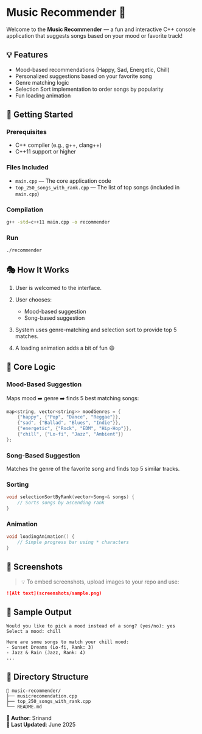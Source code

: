 # Music Recommender 🎵

Welcome to the **Music Recommender** — a fun and interactive C++ console application that suggests songs based on your mood or favorite track!

## 💡 Features

* Mood-based recommendations (Happy, Sad, Energetic, Chill)
* Personalized suggestions based on your favorite song
* Genre matching logic
* Selection Sort implementation to order songs by popularity
* Fun loading animation

## 🚀 Getting Started

### Prerequisites

* C++ compiler (e.g., g++, clang++)
* C++11 support or higher

### Files Included

* `main.cpp` — The core application code
* `top_250_songs_with_rank.cpp` — The list of top songs (included in `main.cpp`)

### Compilation

```bash
g++ -std=c++11 main.cpp -o recommender
```

### Run

```bash
./recommender
```

## 🎭 How It Works

1. User is welcomed to the interface.
2. User chooses:

   * Mood-based suggestion
   * Song-based suggestion
3. System uses genre-matching and selection sort to provide top 5 matches.
4. A loading animation adds a bit of fun 😄

## 🧠 Core Logic

### Mood-Based Suggestion

Maps mood ➡️ genre ➡️ finds 5 best matching songs:

```cpp
map<string, vector<string>> moodGenres = {
    {"happy", {"Pop", "Dance", "Reggae"}},
    {"sad", {"Ballad", "Blues", "Indie"}},
    {"energetic", {"Rock", "EDM", "Hip-Hop"}},
    {"chill", {"Lo-fi", "Jazz", "Ambient"}}
};
```

### Song-Based Suggestion

Matches the genre of the favorite song and finds top 5 similar tracks.

### Sorting

```cpp
void selectionSortByRank(vector<Song>& songs) {
    // Sorts songs by ascending rank
}
```

### Animation

```cpp
void loadingAnimation() {
    // Simple progress bar using * characters
}
```

## 📸 Screenshots

> 💡 To embed screenshots, upload images to your repo and use:

```md
![Alt text](screenshots/sample.png)
```

## 🧾 Sample Output

```
Would you like to pick a mood instead of a song? (yes/no): yes
Select a mood: chill

Here are some songs to match your chill mood:
- Sunset Dreams (Lo-fi, Rank: 3)
- Jazz & Rain (Jazz, Rank: 4)
...
```

## 📂 Directory Structure

```
📁 music-recommender/
├── musicrecomendation.cpp
├── top_250_songs_with_rank.cpp
└── README.md
```

**📝 Author**: Srinand  
**📅 Last Updated**: June 2025
